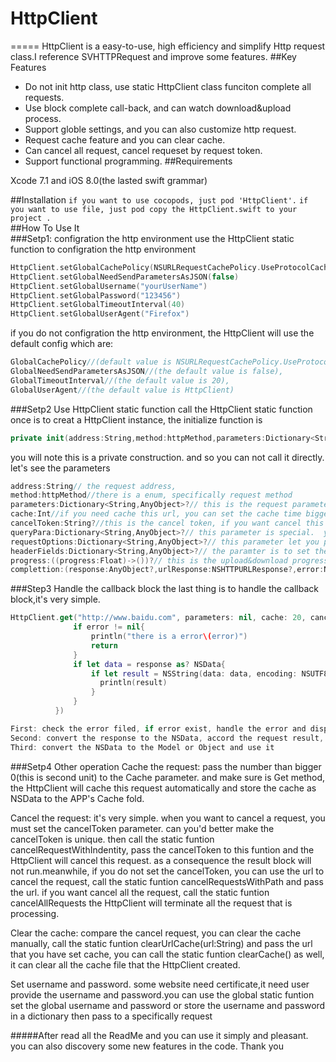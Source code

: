 # HttpClient
=====
HttpClient is a easy-to-use, high efficiency and simplify Http request class.I reference SVHTTPRequest and improve some features.
##Key Features
* Do not init http class, use static HttpClient class funciton complete all requests.
* Use block complete call-back, and can watch download&upload process.
* Support globle settings, and you can also customize http request.
* Request cache feature and you can clear cache.
* Can cancel all request, cancel requeset by request token.
* Support functional programming.
##Requirements 

Xcode 7.1 and iOS 8.0(the lasted swift grammar)

##Installation
`if you want to use cocopods, just pod 'HttpClient'.`
`if you want to use file, just pod copy the HttpClient.swift to your project .`
<br>
##How To Use It 
<br>
###Setp1: configration the http environment
  use the HttpClient static function to configration the http environment
  ```swift
  HttpClient.setGlobalCachePolicy(NSURLRequestCachePolicy.UseProtocolCachePolicy)
  HttpClient.setGlobalNeedSendParametersAsJSON(false)
  HttpClient.setGlobalUsername("yourUserName") 
  HttpClient.setGlobalPassword("123456")
  HttpClient.setGlobalTimeoutInterval(40)
  HttpClient.setGlobalUserAgent("Firefox")
  ```
  if you do not configration the http environment, the HttpClient will use the default config which are:
  ```swift
  GlobalCachePolicy//(default value is NSURLRequestCachePolicy.UseProtocolCachePolicy ),
  GlobalNeedSendParametersAsJSON//(the default value is false),
  GlobalTimeoutInterval//(the default value is 20), 
  GlobalUserAgent//(the default value is HttpClient)  
  ```
###Setp2 Use HttpClient static function
  call the HttpClient static function once is to creat a HttpClient instance, the initialize function is
  ```swift
  private init(address:String,method:httpMethod,parameters:Dictionary<String,AnyObject>?, cache:Int,cancelToken:String?,queryPara:Dictionary<String,AnyObject>?, requestOptions:Dictionary<String,AnyObject>?,headerFields:Dictionary<String,AnyObject>?, progress:((progress:Float)->())?,complettion:(response:AnyObject?,urlResponse:NSHTTPURLResponse?,error:NSError?)->()){}
  ```
  you will note this is a private construction. and so you can not call it directly. let's see the parameters
  ```swift
  address:String// the request address,
  method:httpMethod//there is a enum, specifically request method
  parameters:Dictionary<String,AnyObject>?// this is the request parameters, when you use get method.the parameters will be added to the url, and when tou use the pose method. all the parameters will be wraped in the http post content.
  cache:Int//if you need cache this url, you can set the cache time bigger than 0. it any work at Get method, in post method this feature can not work
  cancelToken:String?//this is the cancel token, if you want cancel this request, just call the static funtion HttpClient.cancelRequestWithIndentity(token:string)
  queryPara:Dictionary<String,AnyObject>?// this parameter is special.  you can use it on this condition. when you use post method but also want to add some parameters to the url, then use this parameter
  requestOptions:Dictionary<String,AnyObject>?// this parameter let you personalization this request.make it not obey the global config. for instance, if you need set this request timeout . you need add timeout in the dictionary. and pass it to the request.
  headerFields:Dictionary<String,AnyObject>?// the paramter is to set the request header.
  progress:((progress:Float)->())?// this is the upload&download progress
  complettion:(response:AnyObject?,urlResponse:NSHTTPURLResponse?,error:NSError?)->())// this is the completion handler response is a nsdata object, if error occur, the response eill be nil and you can fetch the error info from error
  ```
###Step3 Handle the callback block
  the last thing is to handle the callback block,it's very simple.
  ```swift
  HttpClient.get("http://www.baidu.com", parameters: nil, cache: 20, cancelToken: nil, complettion: { (response, urlResponse, error) -> () in
                if error != nil{
                    println("there is a error\(error)")
                    return
                }
                if let data = response as? NSData{
                    if let result = NSString(data: data, encoding: NSUTF8StringEncoding){
                      println(result)
                    }
                }
            })

  First: check the error filed, if error exist, handle the error and display the correct message to the user
  Second: convert the response to the NSData, accord the request result, it can be a Image NSData , Text NSData or JSON.
  Third: convert the NSData to the Model or Object and use it
  ```
###Setp4 Other operation 
  Cache the request: pass the number than bigger 0(this is  second unit) to the Cache parameter. and make sure is Get method, the HttpClient will cache this request automatically and store the cache as NSData to the APP's Cache fold.
    
    
  Cancel the request: it's very simple. when you want to cancel a request, you must set the cancelToken parameter. can you'd better make the cancelToken is unique. then call the static funtion cancelRequestWithIndentity, pass the cancelToken to this funtion and the HttpClient will cancel this request. as a consequence the result block will not run.meanwhile, if you do not set the cancelToken, you can use the url to cancel the request, call the static funtion cancelRequestsWithPath and pass the url. if you want cancel all the request, call the static funtion cancelAllRequests the HttpClient will terminate all the request that is processing.
    
    
  Clear the cache: compare the cancel request, you can clear the cache manually, call the static funtion clearUrlCache(url:String) and pass the url that you have set cache, you can call the static funtion clearCache() as well, it can clear all the cache file that the HttpClient created.
    
    
  Set username and password. some website need certificate,it need user provide the username and password.you can use the global static funtion set the global username and password or store the username and password in a dictionary then pass to a specifically request
    
    
#####After read all the ReadMe and you can use it simply and pleasant.  you can also discovery some new features in the code. Thank you
  
